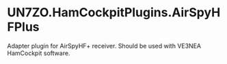 # UN7ZO.HamCockpitPlugins.AirSpyHFPlus
Adapter plugin for AirSpyHF+ receiver. Should be used with VE3NEA HamCockpit software.
